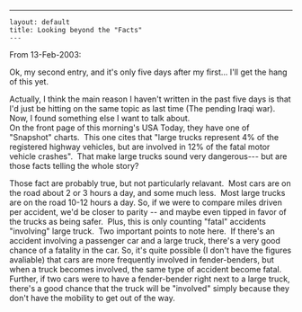   ---
    layout: default
    title: Looking beyond the "Facts"
    ---
<p>From 13-Feb-2003:</p>
<p>Ok, my second entry, and it's only five days after my first... I'll get the hang of this yet.</p>
<p>Actually, I think the main reason I haven't written in the past five days is that I'd just be hitting on the same topic as last time (The pending Iraqi war).  Now, I found something else I want to talk about.<br />On the front page of this morning's USA Today, they have one of "Snapshot" charts.  This one cites that "large trucks represent 4% of the registered highway vehicles, but are involved in 12% of the fatal motor vehicle crashes".  That make large trucks sound very dangerous--- but are those facts telling the whole story?</p>
<p>Those fact are probably true, but not particularly relavant.  Most cars are on the road about 2 or 3 hours a day, and some much less.  Most large trucks are on the road 10-12 hours a day. So, if we were to compare miles driven per accident, we'd be closer to parity -- and maybe even tipped in favor of the trucks as being safer.  Plus, this is only counting "fatal" accidents "involving" large truck.  Two important points to note here.  If there's an accident involving a passenger car and a large truck, there's a very good chance of a fatality in the car. So, it's quite possible (I don't have the figures avaliable) that cars are more frequently involved in fender-benders, but when a truck becomes involved, the same type of accident become fatal.  Further, if two cars were to have a fender-bender right next to a large truck, there's a good chance that the truck will be "involved" simply because they don't have the mobility to get out of the way. <br /></p>